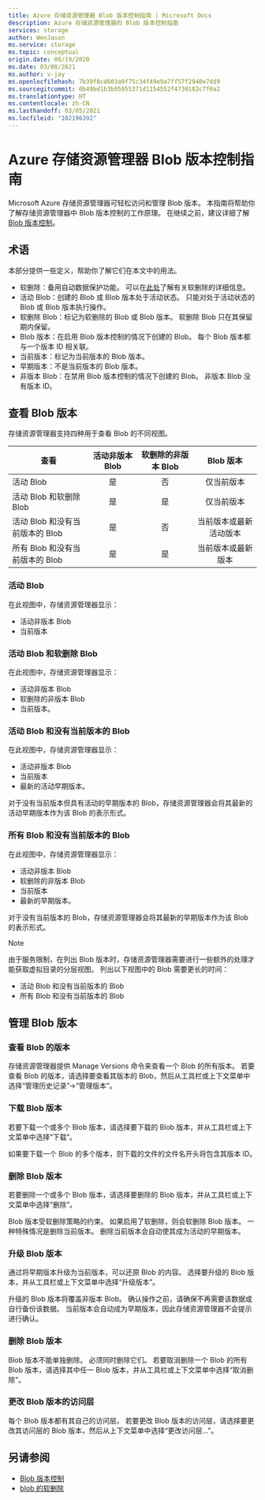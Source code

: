 ```yaml
---
title: Azure 存储资源管理器 Blob 版本控制指南 | Microsoft Docs
description: Azure 存储资源管理器的 Blob 版本控制指南
services: storage
author: WenJason
ms.service: storage
ms.topic: conceptual
origin.date: 08/19/2020
ms.date: 03/08/2021
ms.author: v-jay
ms.openlocfilehash: 7b39f8cd603a9f75c34f49e9a7ff57f2940e7dd9
ms.sourcegitcommit: 0b49bd1b3b05955371d1154552f4730182c7f0a2
ms.translationtype: HT
ms.contentlocale: zh-CN
ms.lasthandoff: 03/05/2021
ms.locfileid: "102196392"
---
```

# <a name="azure-storage-explorer-blob-versioning-guide"></a>Azure 存储资源管理器 Blob 版本控制指南

Microsoft Azure 存储资源管理器可轻松访问和管理 Blob 版本。 本指南将帮助你了解存储资源管理器中 Blob 版本控制的工作原理。 在继续之前，建议详细了解 [Blob 版本控制](../blobs/versioning-overview.md)。

## <a name="terminology"></a>术语

本部分提供一些定义，帮助你了解它们在本文中的用法。

- 软删除：备用自动数据保护功能。 可以在[此处](../blobs/soft-delete-blob-overview.md)了解有关软删除的详细信息。
- 活动 Blob：创建的 Blob 或 Blob 版本处于活动状态。 只能对处于活动状态的 Blob 或 Blob 版本执行操作。
- 软删除 Blob：标记为软删除的 Blob 或 Blob 版本。 软删除 Blob 只在其保留期内保留。
- Blob 版本：在启用 Blob 版本控制的情况下创建的 Blob。 每个 Blob 版本都与一个版本 ID 相关联。
- 当前版本：标记为当前版本的 Blob 版本。
- 早期版本：不是当前版本的 Blob 版本。
- 非版本 Blob：在禁用 Blob 版本控制的情况下创建的 Blob。 非版本 Blob 没有版本 ID。

## <a name="view-blob-versions"></a>查看 Blob 版本

存储资源管理器支持四种用于查看 Blob 的不同视图。

| 查看 | 活动非版本 Blob | 软删除的非版本 Blob | Blob 版本 |
| ---- | :----------: | :-----------: | :------------------: |
| 活动 Blob | 是 | 否 | 仅当前版本 |
| 活动 Blob 和软删除 Blob | 是 | 是 | 仅当前版本 |
| 活动 Blob 和没有当前版本的 Blob | 是 | 否 | 当前版本或最新活动版本 |
| 所有 Blob 和没有当前版本的 Blob | 是 | 是 | 当前版本或最新版本 |

### <a name="active-blobs"></a>活动 Blob

在此视图中，存储资源管理器显示：

- 活动非版本 Blob
- 当前版本

### <a name="active-blobs-and-soft-deleted-blobs"></a>活动 Blob 和软删除 Blob

在此视图中，存储资源管理器显示：

- 活动非版本 Blob
- 软删除的非版本 Blob
- 当前版本。

### <a name="active-blobs-and-blobs-without-current-version"></a>活动 Blob 和没有当前版本的 Blob

在此视图中，存储资源管理器显示：

- 活动非版本 Blob
- 当前版本
- 最新的活动早期版本。 

对于没有当前版本但具有活动的早期版本的 Blob，存储资源管理器会将其最新的活动早期版本作为该 Blob 的表示形式。

### <a name="all-blobs-and-blobs-without-current-version"></a>所有 Blob 和没有当前版本的 Blob

在此视图中，存储资源管理器显示：

- 活动非版本 Blob
- 软删除的非版本 Blob
- 当前版本
- 最新的早期版本。 

对于没有当前版本的 Blob，存储资源管理器会将其最新的早期版本作为该 Blob 的表示形式。

> [!Note]
> 由于服务限制，在列出 Blob 版本时，存储资源管理器需要进行一些额外的处理才能获取虚拟目录的分层视图。 列出以下视图中的 Blob 需要更长的时间：
> 
> - 活动 Blob 和没有当前版本的 Blob
> - 所有 Blob 和没有当前版本的 Blob

## <a name="manage-blob-versions"></a>管理 Blob 版本

### <a name="view-versions-of-a-blob"></a>查看 Blob 的版本

存储资源管理器提供 Manage Versions 命令来查看一个 Blob 的所有版本。 若要查看 Blob 的版本，请选择要查看其版本的 Blob，然后从工具栏或上下文菜单中选择“管理历史记录”&rarr;“管理版本”。

### <a name="download-blob-versions"></a>下载 Blob 版本

若要下载一个或多个 Blob 版本，请选择要下载的 Blob 版本，并从工具栏或上下文菜单中选择“下载”。

如果要下载一个 Blob 的多个版本，则下载的文件的文件名开头将包含其版本 ID。

### <a name="delete-blob-versions"></a>删除 Blob 版本

若要删除一个或多个 Blob 版本，请选择要删除的 Blob 版本，并从工具栏或上下文菜单中选择“删除”。

Blob 版本受软删除策略的约束。 如果启用了软删除，则会软删除 Blob 版本。 一种特殊情况是删除当前版本。 删除当前版本会自动使其成为活动的早期版本。

### <a name="promote-blob-version"></a>升级 Blob 版本

通过将早期版本升级为当前版本，可以还原 Blob 的内容。 选择要升级的 Blob 版本，并从工具栏或上下文菜单中选择“升级版本”。

升级的 Blob 版本将覆盖非版本 Blob。 确认操作之前，请确保不再需要该数据或自行备份该数据。 当前版本会自动成为早期版本，因此存储资源管理器不会提示进行确认。

### <a name="undelete-blob-version"></a>删除 Blob 版本

Blob 版本不能单独删除。 必须同时删除它们。 若要取消删除一个 Blob 的所有 Blob 版本，请选择其中任一 Blob 版本，并从工具栏或上下文菜单中选择“取消删除”。

### <a name="change-access-tier-of-blob-versions"></a>更改 Blob 版本的访问层

每个 Blob 版本都有其自己的访问层。 若要更改 Blob 版本的访问层，请选择要更改其访问层的 Blob 版本，然后从上下文菜单中选择“更改访问层…”。

## <a name="see-also"></a>另请参阅

* [Blob 版本控制](../blobs/versioning-overview.md)
* [blob 的软删除](../blobs/soft-delete-blob-overview.md)